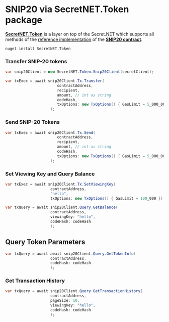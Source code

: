 # SNIP20 via SecretNET.Token package 
[**SecretNET.Token**](https://github.com/0xxCodemonkey/SecretNET.Token) is a layer on top of the Secret.NET which supports all methods of the [reference implementation](https://github.com/scrtlabs/snip20-reference-impl) of the [**SNIP20 contract**](https://docs.scrt.network/secret-network-documentation/development/snips/snip-20-spec-private-fungible-tokens). 

`nuget install SecretNET.Token`

### Transfer SNIP-20 tokens

```csharp
var snip20Client = new SecretNET.Token.Snip20Client(secretClient);

var txExec = await snip20Client.Tx.Transfer(
                       contractAddress,
                       recipient,
                       amount, // int as string
                       codeHash,
                       txOptions: new TxOptions() { GasLimit = 5_000_000 }
                    );
```

### Send SNIP-20 Tokens

```csharp
var txExec = await snip20Client.Tx.Send(
                       contractAddress,
                       recipient,
                       amount, // int as string
                       codeHash,
                       txOptions: new TxOptions() { GasLimit = 5_000_000 }
                    );
```

### Set Viewing Key and Query Balance

```csharp
var txExec = await snip20Client.Tx.SetViewingKey(
                    contractAddress,
                    "hello",
                    txOptions: new TxOptions() { GasLimit = 100_000 });

var txQuery = await snip20Client.Query.GetBalance(
                    contractAddress, 
                    viewingKey: "hello", 
                    codeHash: codeHash
                    );

```

## Query Token Parameters

```csharp
var txQuery = await await snip20Client.Query.GetTokenInfo(
                    contractAddress, 
                    codeHash: codeHash
                    );
```

### Get Transaction History

```csharp
var txQuery = await snip20Client.Query.GetTransactionHistory(
                    contractAddress, 
                    pageSize: 10,
                    viewingKey: "hello",                     
                    codeHash: codeHash
                    );
```
